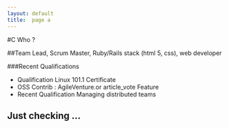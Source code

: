 ```yaml
---
layout: default
title:  page a
---
```


#C Who ?

##Team Lead, Scrum Master, Ruby/Rails stack (html 5, css), web developer

###Recent Qualifications


- Qualification Linux 101.1 Certificate
- OSS Contrib : AgileVenture.or article_vote Feature 
- Recent Qualification Managing distributed teams

Just checking ...
---

